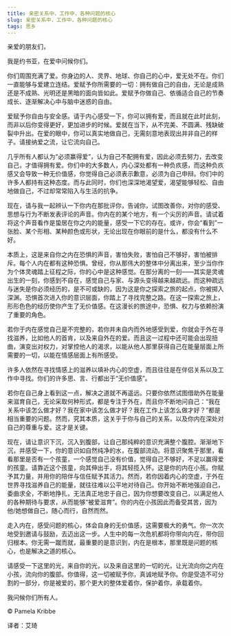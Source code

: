 ```yaml
--- 
title: 亲密关系中，工作中，各种问题的核心 
slug: 亲密关系中，工作中，各种问题的核心 
tags: 思乡 
--- 
```

亲爱的朋友们，

我是约书亚，在爱中问候你们。

你们周围充满了爱。你身边的人、灵界、地球、你自己的心中，爱无处不在。你们一直能够与爱建立连结。爱赋予你所需要的一切：拥有做自己的自由，无论是成熟还是不成熟、光明还是黑暗的面向皆如此。爱赋予你做自己、依循适合自己的节奏成长、逐渐解决心中与脑中迷惑的自由。

爱赋予你自由与安全感。请于内心感受一下，你可以拥有爱，而且就在此时此刻，而非以后你变得更好，更加进步的时候。爱就在当下，从不完美、不圆满、残缺破裂中升出。在爱的眼中，你可以真实地做自己，无需刻意地表现出并非自己的样子。请接纳爱之流，让它流向自己。

几乎所有人都认为“必须赢得爱”，认为自己不配拥有爱，因此必须去努力，去改变自己，才值得拥有爱。你们中的大多数人，内心深处都有一种负疚感，而这种负疚感又会导致一种无价值感，你觉得自己必须表示歉意，必须为自己申辩。你们中的许多人都持有这种态度。而与此同时，你们也深深地渴望爱，渴望能够轻松、自由地做自己，不过却常常陷入与生活的抗争。

现在，请与我一起辨认一下你内在那批评你，告诫你，试图改善你，对你的感受、思想与行为不断发表评论的声音。你内在的某个地方，有一个尖厉的声音。请试着将这个声音看作是蛰居在你之内的能量，感受一下它的存在。或许，你会“看到”一张脸、某个形相、某种颜色或形状，无论出现在你眼前的是什么，都没有什么不好。

本质上，这是来自你之内在恐惧的声音，害怕失败，害怕自己不够好，害怕被排斥。每个人内在都有这种恐惧。曾经，你从那伟大的整体中分离出来，至少当你作为个体灵魂踏上征程之际，你的心中是这种感觉。在那分离的一刻——其实是灵魂出生的一刻，你感到不自在，感觉自己与家、与源头变得越来越疏远。而这种疏远与迷失是你必须经历的，是不可或缺的，因为这是你之探索之旅的起点，你被掷入深渊。恐惧首次进入你的意识层面，你踏上了寻找完整之路。在这一探索之旅上，形形色色的经历使你产生了无价值感。在这漫长的旅途中，恐惧、权力与依赖扮演了重要的角色。

若你于内在感觉自己是不完整的，若你并未自内而外地感受到爱，你就会于外在寻找滋养，比如他人的首肯，以及来自外在的爱。而且这一过程中还可能会出现扭曲，演变出对权力，对掌控他人的渴求，以能从他人那里获得自己在能量层面上所需要的一切，以能在情感层面上有所感受。

许多人依然在寻找情感上的滋养以填补内心的空虚，而且往往是在伴侣关系以及工作中寻找。你们的许多思、言、行都出于“无价值感”。

若你在自己身上看到这一点，解决之道就不再遥远。只要你依然试图借助外在能量来滋育自己，无论采取何种形式，都是专注于外在，而且你不断地问自己：“我在关系中该怎么做才好？我在家中该怎么做才好？我在工作上该怎么做才好？”都是相当重要的问题。然而，究其本质，这关乎于你与自己的关系，以及你内在深处对自己的尊重与爱。这才是关键。

现在，请让意识下沉，沉入到腹部，让自己那纯粹的意识充满整个腹腔。渐渐地下沉，并感受一下，你的意识如自然纯净的水，在腹部流动。将意识聚焦于那里，看看那里是否有一个孩童，一个感觉自己没有价值，觉得自己不够好，不足以赢得爱的孩童。请靠近这个孩童，向其伸出手，将其轻揽入怀。这是你的内在小孩。你赋予其力量，并用你的陪伴与信任赋予其活力。然而，若你因着内心的空虚，于外在世界寻找滋养自己的能量，就往往难以公平地对待自己。你开始不断地强迫自己，委曲求全，不断地挣扎，无法真正地忠于自己，因为你想要改变自己，以满足他人的各种期待与要求，从而能够“被爱滋育”。你的内在小孩因此而备受其苦，因为他/她想做自己，随心而行，自然而然。

走入内在，感受问题的核心，体会自身的无价值感，这需要极大的勇气。你一次次地受到邀请与鼓励，去迈出这一步。人生中的每一次危机都将你带向内在，带你回归根本。你无需一蹴而就，最重要的是意识到，内在是根本，那里既是问题的核心，也是解决之道的核心。

请感受一下这里的光，来自你的光，以及来自这里的一切的光，让光流向你之内在小孩，流向你的腹部。你值得，这一切被赋予你，真诚地赋予你。你是受造不可分割的一部分，你是被爱的，那个更大的整体爱着你，保护着你，承载着你。

我问候你们所有人。

© Pamela Kribbe

译者：艾琦